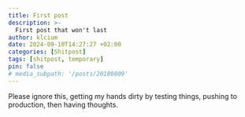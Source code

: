 ```yaml
---
title: First post
description: >-
  First post that won't last
author: klcium
date: 2024-09-10T14:27:27 +02:00
categories: [Shitpost]
tags: [shitpost, temporary]
pin: false
# media_subpath: '/posts/20180809'
---
```


Please ignore this, getting my hands dirty by testing things, pushing to production, then having thoughts.